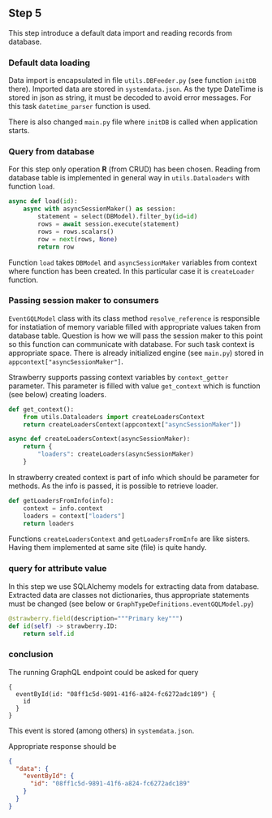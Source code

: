## Step 5

This step introduce a default data import and reading records from database.

### Default data loading
Data import is encapsulated in file `utils.DBFeeder.py` (see function `initDB` there). 
Imported data are stored in `systemdata.json`.
As the type DateTime is stored in json as string, it must be decoded to avoid error messages.
For this task `datetime_parser` function is used.

There is also changed `main.py` file where `initDB` is called when application starts.

### Query from database

For this step only operation **R** (from CRUD) has been chosen.
Reading from database table is implemented in general way in `utils.Dataloaders` with function `load`.


```python
async def load(id):
    async with asyncSessionMaker() as session:
        statement = select(DBModel).filter_by(id=id)
        rows = await session.execute(statement)
        rows = rows.scalars()
        row = next(rows, None)
        return row
```

Function `load` takes `DBModel` and `asyncSessionMaker` variables from context where function has been created. In this particular case it is `createLoader` function.

### Passing session maker to consumers

`EventGQLModel` class with its class method `resolve_reference` is responsible for instatiation of memory variable filled with appropriate values taken from database table.
Question is how we will pass the session maker to this point so this function can communicate with database. 
For such task context is appropriate space.
There is already initialized engine (see `main.py`) stored in `appcontext["asyncSessionMaker"]`.

Strawberry supports passing context variables by `context_getter` parameter.
This parameter is filled with value `get_context` which is function (see below) creating loaders.

```python
def get_context():
    from utils.Dataloaders import createLoadersContext
    return createLoadersContext(appcontext["asyncSessionMaker"])
```

```python
async def createLoadersContext(asyncSessionMaker):
    return {
        "loaders": createLoaders(asyncSessionMaker)
    }
```

In strawberry created context is part of info which should be parameter for methods. As the info is passed, it is possible to retrieve loader.

```python
def getLoadersFromInfo(info):
    context = info.context
    loaders = context["loaders"]
    return loaders
```

Functions `createLoadersContext` and `getLoadersFromInfo` are like sisters.
Having them implemented at same site (file) is quite handy.

### query for attribute value

In this step we use SQLAlchemy models for extracting data from database.
Extracted data are classes not dictionaries, thus appropriate
statements must be changed (see below or `GraphTypeDefinitions.eventGQLModel.py`)

```python
@strawberry.field(description="""Primary key""")
def id(self) -> strawberry.ID:
    return self.id
```

### conclusion

The running GraphQL endpoint could be asked for query

```gql
{
  eventById(id: "08ff1c5d-9891-41f6-a824-fc6272adc189") {
    id
  }
}
```

This event is stored (among others) in `systemdata.json`.

Appropriate response should be

```json
{
  "data": {
    "eventById": {
      "id": "08ff1c5d-9891-41f6-a824-fc6272adc189"
    }
  }
}
```